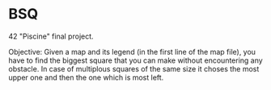 # BSQ
42 "Piscine" final project.

Objective: Given a map and its legend (in the first line of the map file), you have to find the biggest square that you can make without encountering any obstacle. In case of multiplous squares of the same size it choses the most upper one and then the one which is most left.

